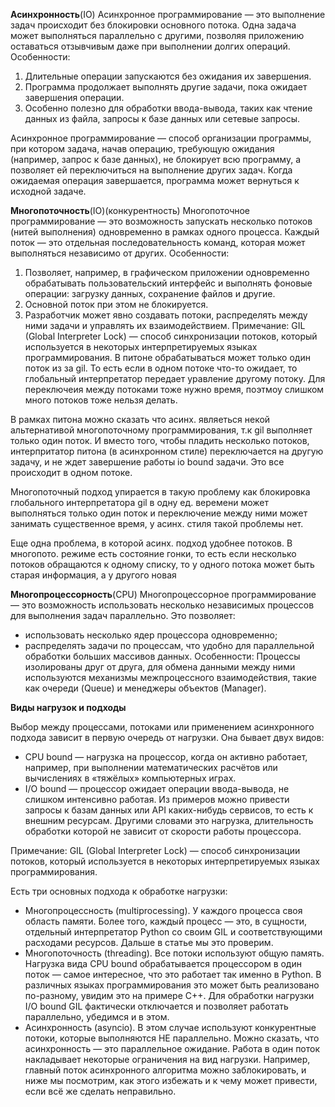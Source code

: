 **Асинхронность**(IO)
Асинхронное программирование — это выполнение задач происходит без блокировки основного потока. Одна задача может выполняться параллельно с другими, позволяя приложению оставаться отзывчивым даже при выполнении долгих операций. 
Особенности:
1. Длительные операции запускаются без ожидания их завершения. 
2. Программа продолжает выполнять другие задачи, пока ожидает завершения операции. 
3. Особенно полезно для обработки ввода-вывода, таких как чтение данных из файла, запросы к базе данных или сетевые запросы. 

Асинхронное программирование — способ организации программы, при котором задача, начав операцию, требующую ожидания (например, запрос к базе данных), не блокирует всю программу, а позволяет ей переключиться на выполнение других задач. Когда ожидаемая операция завершается, программа может вернуться к исходной задаче.

**Многопоточность**(IO)(конкурентность)
Многопоточное программирование — это возможность запускать несколько потоков (нитей выполнения) одновременно в рамках одного процесса. Каждый поток — это отдельная последовательность команд, которая может выполняться независимо от других. 
Особенности:
1. Позволяет, например, в графическом приложении одновременно обрабатывать пользовательский интерфейс и выполнять фоновые операции: загрузку данных, сохранение файлов и другие.
2. Основной поток при этом не блокируется.
3. Разработчик может явно создавать потоки, распределять между ними задачи и управлять их взаимодействием.
Примечание: GIL (Global Interpreter Lock) — способ синхронизации потоков, который используется в некоторых интерпретируемых языках программирования. В питоне обрабатываться может только один поток из за gil. То есть если в одном потоке что-то ожидает, то глобальный интерпретатор передает уравление другому потоку. Для переключеия между потоками тоже нужно время, поэтмоу слишком много потоков тоже нельзя делать.

В рамках питона можно сказать что асинх. являеться некой альтернативой многопоточному программирования, т.к gil выполняет только один поток. И вместо того, чтобы пладить несколько потоков, интерпритатор питона (в асинхронном стиле) переключается на другую задачу, и не ждет завершение работы io bound задачи. Это все происходит в одном потоке.

Многопоточный подход упирается в такую проблему как блокировка глобального интерпретатора gil в одну ед. веремени может выполняться только один поток и переключение между ними может занимать существенное время, у асинх. стиля такой проблемы нет.

Еще одна проблема, в которой асинх. подход удобнее потоков. В многопото. режиме есть состояние гонки, то есть если несколько потоков обращаются к одному списку, то у одного потока может быть старая информация, а у другого новая 

**Многопроцессорность**(CPU)
Многопроцессорное программирование — это возможность использовать несколько независимых процессов для выполнения задач параллельно. Это позволяет: 
- использовать несколько ядер процессора одновременно;
- распределять задачи по процессам, что удобно для параллельной обработки больших массивов данных.
Особенности:
Процессы изолированы друг от друга, для обмена данными между ними используются механизмы межпроцессного взаимодействия, такие как очереди (Queue) и менеджеры объектов (Manager).

**Виды нагрузок и подходы**

Выбор между процессами, потоками или применением асинхронного подхода зависит в первую очередь от нагрузки. Она бывает двух видов:
- CPU bound — нагрузка на процессор, когда он активно работает, например, при выполнении математических расчётов или вычислениях в «тяжёлых» компьютерных играх.
- I/O bound — процессор ожидает операции ввода-вывода, не слишком интенсивно работая. Из примеров можно привести запросы к базам данных или API каких-нибудь сервисов, то есть к внешним ресурсам. Другими словами это нагрузка, длительность обработки которой не зависит от скорости работы процессора.

Примечание: GIL (Global Interpreter Lock) — способ синхронизации потоков, который используется в некоторых интерпретируемых языках программирования.

Есть три основных подхода к обработке нагрузки:
- Многопроцессность (multiprocessing). У каждого процесса своя область памяти. Более того, каждый процесс — это, в сущности, отдельный интерпретатор Python со своим GIL и соответствующими расходами ресурсов. Дальше в статье мы это проверим.
- Многопоточность (threading). Все потоки используют общую память. Нагрузка вида CPU bound обрабатывается процессором в один поток — самое интересное, что это работает так именно в Python. В различных языках программирования это может быть реализовано по-разному, увидим это на примере C++. Для обработки нагрузки I/O bound GIL фактически отключается и позволяет работать параллельно, убедимся и в этом.
- Асинхронность (asyncio). В этом случае используют конкурентные потоки, которые выполняются НЕ параллельно. Можно сказать, что асинхронность — это параллельное ожидание. Работа в один поток накладывает некоторые ограничения на вид нагрузки. Например, главный поток асинхронного алгоритма можно заблокировать, и ниже мы посмотрим, как этого избежать и к чему может привести, если всё же сделать неправильно.